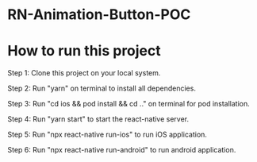 # RN-Animation-Button-POC

# How to run this project

Step 1: Clone this project on your local system.

Step 2: Run "yarn" on terminal to install all dependencies.

Step 3: Run "cd ios && pod install && cd .." on terminal for pod installation.

Step 4: Run "yarn start" to start the react-native server.

Step 5: Run "npx react-native run-ios" to run iOS application.

Step 6: Run "npx react-native run-android" to run android application.
